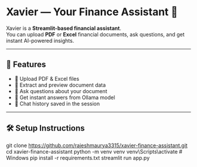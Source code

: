 # Xavier — Your Finance Assistant 🤖

Xavier is a **Streamlit-based financial assistant**.  
You can upload **PDF** or **Excel** financial documents, ask questions, and get instant AI-powered insights.

---

## 🚀 Features
- 📂 Upload PDF & Excel files
- 🔎 Extract and preview document data
- 💬 Ask questions about your document
- 🤖 Get instant answers from Ollama model
- 📝 Chat history saved in the session

---

## 🛠️ Setup Instructions
git clone https://github.com/rajeshmaurya3315/xavier-finance-assistant.git
cd xavier-finance-assistant
python -m venv venv
venv\Scripts\activate   # Windows
pip install -r requirements.txt
streamlit run app.py


